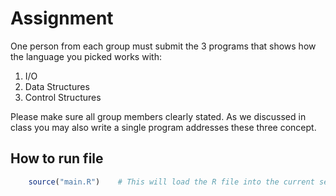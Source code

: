 # Assignment
One person from each group must submit the 3 programs that shows how the language you picked works with:
1. I/O
2. Data Structures
3. Control Structures

Please make sure all group members clearly stated. As we discussed in class you may also write a single program addresses these three concept. 

## How to run file
 
``` R 					# This is to start the interactive session of R
	source("main.R") 	# This will load the R file into the current session
```
